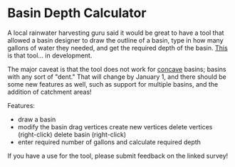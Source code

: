 # Basin Depth Calculator #

A local rainwater harvesting guru said it would be great to have a tool that allowed a basin designer
to draw the outline of a basin, type in how many gallons of water they needed, and get the required
depth of the basin.  [This](http://www.threerightangles.com/basindepth/) is that tool... in development.

The major caveat is that the tool does not work for [concave](https://en.wikipedia.org/wiki/Concave) basins; basins with any sort of "dent."
That will change by January 1, and there should be some new features as well, such as support
for multiple basins, and the addition of catchment areas!

Features:
* draw a basin
* modify the basin
    drag vertices
	  create new vertices
	  delete vertices (right-click)
		delete basin (right-click)
* enter required number of gallons and calculate required depth

If you have a use for the tool, please submit feedback on the linked survey!
